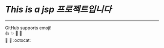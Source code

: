 # *This is a jsp 프로젝트입니다*
---
GitHub supports emoji!  
:+1: :sparkles: :camel: :tada:  
:rocket: :metal: :octocat: 
